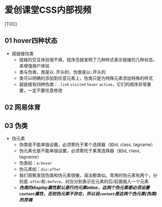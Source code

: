 # 爱创课堂CSS内部视频

[TOC]

## 01 hover四种状态

- 超链接伪类 
  - 链接的交互体验很不爽，程序员就发明了几种样式表示链接的几种状态，来增强用户体验
  - 类与伪类，类是以`.`开头的，伪类是以`:`开头的
  - 类可以明确的添加到任意元素上，伪类只是为特殊元素添加特殊的样式
  - 超链接有四种伪类：`.link` `visited` `hover` `active`，它们的顺序非常重要，一定不要任意修改


## 02 网易体育


## 03 伪类

- 伪元素
  - 伪类是不能单独设置，必须寄托于某个选择器（如id, class, tagname）
  - 伪元素也是不能单独设置，必须寄托于某类选择器（如id, class, tagname）
  - 伪类如：`a:hover`
  - 伪元素如：`div:after`
  - 我们观察发现伪类和伪元素很像，语法都类似。常用的伪元素有两个，分别是`:after`和`:before`，对应分别表示在元素的后/前面插入一个元素
  - ***伪类的display属性默认是行内元素inline，这两个伪元素都必须设置`content`属性，否则伪元素不存在，所以说`content`是这两个伪元素(伪类)的灵魂***


